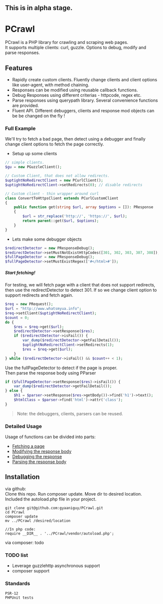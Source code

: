 ## This is in alpha stage.

# PCrawl

PCrawl is a PHP library for crawling and scraping web pages.   
It supports multiple clients: curl, guzzle. Options to debug, modify and parse responses.

## Features

- Rapidly create custom clients. Fluently change clients and client options like user-agent, with method chaining.
- Responses can be modified using reusable callback functions. 
- Debug Responses using different criterias - httpcode, regex etc.
- Parse responses using querypath library. Several convenience functions are provided.
- Fluent API. Different debuggers, clients and response mod objects can be be changed on the fly !

### Full Example

We'll try to fetch a bad page, then detect using a debugger and finally change client options to fetch the page correctly.

- Setup up some clients

```php
// simple clients.
$gu = new PGuzzleClient();

// Custom Client, that does not allow redirects.
$uptightNoRedirectClient = new PCurlClient();
$uptightNoRedirectClient->setRedirects(0); // disable redirects

// Custom client - thin wrapper around curl
class ConvertToHttpsClient extends PCurlCustomClient
{
    public function get(string $url, array $options = []): PResponse
    {
        $url = str_replace('http://', 'https://', $url);
        return parent::get($url, $options);
    }
}
```

- Lets make some debugger objects
```php
$redirectDetector = new PResponseDebug();
$redirectDetector->setMustNotExistHttpCodes([301, 302, 303, 307, 308]);
$fullPageDetector = new PResponseDebug();
$fullPageDetector->setMustExistRegex(['#</html>#']);
```

##### Start fetching!

For testing, we will fetch page with a client that does not support redirects, then use the redirectDetector to detect
301. If so we change client option to support redirects and fetch again.

```php
$req = new PRequest();
$url = "http://www.whatsmyua.info";
$req->setClient($uptightNoRedirectClient);
$count = 0;
do {
    $res = $req->get($url);
    $redirectDetector->setResponse($res);
    if ($redirectDetector->isFail()) {
        var_dump($redirectDetector->getFailDetail());
        $uptightNoRedirectClient->setRedirects(1);
        $res = $req->get($url);
    }
} while ($redirectDetector->isFail() && $count++ < 1);
```
Use the fullPageDetector to detect if the page is proper.   
Then parse the response body using PParser
```php
if ($fullPageDetector->setResponse($res)->isFail()) {
    var_dump($redirectDetector->getFailDetail());
} else {
    $h1 = $parser->setResponse($res->getBody())->find('h1')->text();
    $htmlClass = $parser->find('html')->attr('class');
}
```

> Note: the debuggers, clients, parsers can be reused.

### Detailed Usage

Usage of functions can be divided into parts:

* [Fetching a page](Usage/Fetching.md)
* [Modifying the response body](Usage/Modify_Response.md)
* [Debugging the response](Usage/Debugging_Response.md)
* [Parsing the response body](Usage/Parse_Response.md)

## Installation

via github:  
Clone this repo. Run composer update. Move dir to desired location. Included the autoload.php file in your project.

```
git clone git@github.com:gyaaniguy/PCrawl.git
cd PCrawl
composer update
mv ../PCrawl /desired/location

//In php code:
require __DIR__ . '../PCrawl/vendor/autoload.php';
```

via composer:
todo

### TODO list

- Leverage guzzlehttp asynchronous support 
- composer support

### Standards

```
PSR-12
PHPUnit tests 
```

